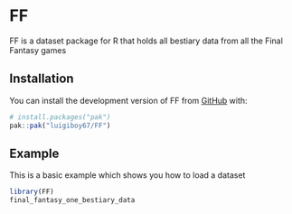 
# FF

<!-- badges: start -->
<!-- badges: end -->

FF is a dataset package for R that holds all bestiary data from all the Final Fantasy games

## Installation

You can install the development version of FF from [GitHub](https://github.com/) with:

``` r
# install.packages("pak")
pak::pak("luigiboy67/FF")
```

## Example

This is a basic example which shows you how to load a dataset

``` r
library(FF)
final_fantasy_one_bestiary_data
```

